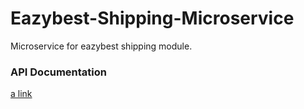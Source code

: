 # Eazybest-Shipping-Microservice
Microservice for eazybest shipping module.

### API Documentation
[a link](https://documenter.getpostman.com/view/5909130/UVR7MUiZ)